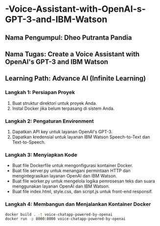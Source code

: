 # -Voice-Assistant-with-OpenAI-s-GPT-3-and-IBM-Watson

## Nama Pengumpul: Dheo Putranta Pandia
## Nama Tugas: Create a Voice Assistant with OpenAI's GPT-3 and IBM Watson
## Learning Path: Advance AI (Infinite Learning)

### Langkah 1: Persiapan Proyek
1. Buat struktur direktori untuk proyek Anda.
2. Instal Docker jika belum terpasang di sistem Anda.

### Langkah 2: Pengaturan Environment
1. Dapatkan API key untuk layanan OpenAI's GPT-3.
2. Dapatkan kredensial untuk layanan IBM Watson Speech-to-Text dan Text-to-Speech.

### Langkah 3: Menyiapkan Kode
- Buat file Dockerfile untuk mengonfigurasi kontainer Docker.
- Buat file server.py untuk menangani permintaan HTTP dan mengintegrasikan layanan OpenAI dan IBM Watson.
- Buat file worker.py untuk mengelola logika pemrosesan teks dan suara menggunakan layanan OpenAI dan IBM Watson.
- Buat file index.html, style.css, dan script.js untuk front-end responsif.

### Langkah 4: Membangun dan Menjalankan Kontainer Docker
```bash
docker build . -t voice-chatapp-powered-by-openai
docker run -p 8000:8000 voice-chatapp-powered-by-openai

